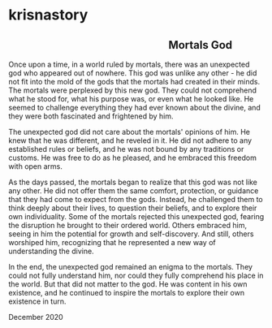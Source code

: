 # krisnastory


<div align="center" style="width: 150%">
  <h2 align="center">Mortals God</h2>
</div>

Once upon a time, in a world ruled by mortals, there was an unexpected god who appeared out of nowhere. This god was unlike any other - he did not fit into the mold of the gods that the mortals had created in their minds. The mortals were perplexed by this new god. They could not comprehend what he stood for, what his purpose was, or even what he looked like. He seemed to challenge everything they had ever known about the divine, and they were both fascinated and frightened by him.

The unexpected god did not care about the mortals' opinions of him. He knew that he was different, and he reveled in it. He did not adhere to any established rules or beliefs, and he was not bound by any traditions or customs. He was free to do as he pleased, and he embraced this freedom with open arms.

As the days passed, the mortals began to realize that this god was not like any other. He did not offer them the same comfort, protection, or guidance that they had come to expect from the gods. Instead, he challenged them to think deeply about their lives, to question their beliefs, and to explore their own individuality. Some of the mortals rejected this unexpected god, fearing the disruption he brought to their ordered world. Others embraced him, seeing in him the potential for growth and self-discovery. And still, others worshiped him, recognizing that he represented a new way of understanding the divine.

In the end, the unexpected god remained an enigma to the mortals. They could not fully understand him, nor could they fully comprehend his place in the world. But that did not matter to the god. He was content in his own existence, and he continued to inspire the mortals to explore their own existence in turn.

December 2020
